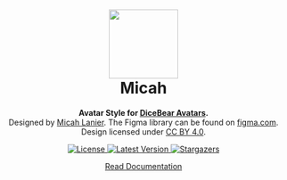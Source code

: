<h1 align="center"><img src="https://dicebear.com/api/micah/1.svg" width="124" /> <br />Micah</h1>
<p align="center">
  <strong>Avatar Style for <a href="https://dicebear.com/">DiceBear Avatars</a>.</strong><br />
  Designed by <a href="https://www.figma.com/@Micah">Micah Lanier</a>. The Figma library can be found on <a href="https://www.figma.com/community/file/829741575478342595">figma.com</a>. Design licensed under <a href="https://creativecommons.org/licenses/by/4.0/">CC BY 4.0</a>.
</p>

<p align="center">
    <a href="https://github.com/dicebear/dicebear/blob/main/LICENSE" target="_blank">
        <img src="https://img.shields.io/github/license/dicebear/avatars.svg?style=flat-square" alt="License">
    </a>
    <a href="https://www.npmjs.com/package/@dicebear/micah" target="_blank-sprites">
        <img src="https://img.shields.io/npm/v/@dicebear/micah.svg?style=flat-square" alt="Latest Version">
    </a>
    <a href="https://github.com/dicebear/dicebear/stargazers" target="_blank">
        <img src="https://img.shields.io/github/stars/dicebear/dicebear?style=flat-square" alt="Stargazers">
    </a>
</p>

<p align="center">
  <a href="https://dicebear.com/styles/micah">
    Read Documentation
  </a>
</p>
